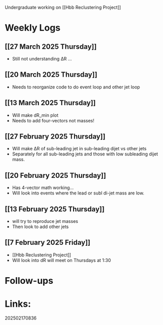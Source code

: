 Undergraduate working on [[Hbb Reclustering Project]]

# Weekly Logs

## [[27 March 2025 Thursday]]
- Still not understanding ΔR ... 


## [[20 March 2025 Thursday]]
- Needs to reorganize code to do event loop and other jet loop


## [[13 March 2025 Thursday]]
- Will make dR_min plot
- Needs to add four-vectors not masses!

## [[27 February 2025 Thursday]]
- Will make ΔR of sub-leading jet in sub-leading dijet vs other jets
- Separately for all sub-leading jets and those with low subleading dijet mass.

## [[20 February 2025 Thursday]]
- Has 4-vector math working...
- Will look into events where the lead or subl di-jet mass are low.

## [[13 February 2025 Thursday]]
- will try to reproduce jet masses 
- Then look to add other jets

## [[7 February 2025 Friday]]
- [[Hbb Reclustering Project]]
- Will look into dR will meet on Thursdays at 1:30

# Follow-ups


# Links: 



202502170836
